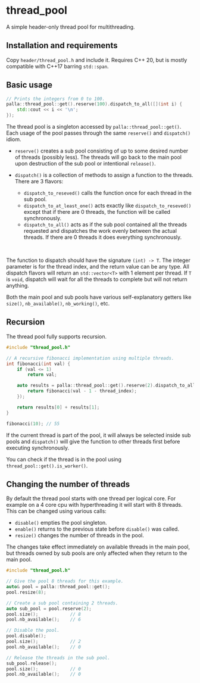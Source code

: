 # thread_pool

A simple header-only thread pool for multithreading.

## Installation and requirements

Copy `header/thread_pool.h` and include it. Requires C++ 20, but is mostly compatible with C++17 barring `std::span`.

## Basic usage

```c++
// Prints the integers from 0 to 100.
palla::thread_pool::get().reserve(100).dispatch_to_all([](int i) {
    std::cout << i << '\n';
});
```

The thread pool is a singleton accessed by `palla::thread_pool::get()`. Each usage of the pool passes through the same `reserve()` and `dispatch()` idiom.

* `reserve()` creates a sub pool consisting of up to some desired number of threads (possibly less). The threads will go back to the main pool upon destruction of the sub pool or intentional `release()`.

* `dispatch()` is a collection of methods to assign a function to the threads. There are 3 flavors:

    * `dispatch_to_reseved()` calls the function once for each thread in the sub pool.
    * `dispatch_to_at_least_one()` acts exactly like `dispatch_to_reseved()` except that if there are 0 threads, the function will be called synchronously.
    * `dispatch_to_all()` acts as if the sub pool contained all the threads requested and dispatches the work evenly between the actual threads. If there are 0 threads it does everything synchronously.

<br>

The function to dispatch should have the signature `(int) -> T`. The integer parameter is for the thread index, and the return value can be any type. All dispatch flavors will return an `std::vector<T>` with 1 element per thread. If `T` is `void`, dispatch will wait for all the threads to complete but will not return anything.

Both the main pool and sub pools have various self-explanatory getters like `size()`, `nb_available()`, `nb_working()`, etc.

## Recursion

The thread pool fully supports recursion.
```c++
#include "thread_pool.h"

// A recursive fibonacci implementation using multiple threads.
int fibonacci(int val) {
    if (val <= 1)
        return val;

    auto results = palla::thread_pool::get().reserve(2).dispatch_to_all([val](int thread_index) {
        return fibonacci(val - 1 - thread_index);
    });

    return results[0] + results[1];
}

fibonacci(10); // 55
```
If the current thread is part of the pool, it will always be selected inside sub pools and `dispatch()` will give the function to other threads first before executing synchronously.

You can check if the thread is in the pool using `thread_pool::get().is_worker()`.


## Changing the number of threads

By default the thread pool starts with one thread per logical core. For example on a 4 core cpu with hyperthreading it will start with 8 threads. This can be changed using various calls:

* `disable()` empties the pool singleton.
* `enable()` returns to the previous state before `disable()` was called.
* `resize()` changes the number of threads in the pool.

The changes take effect immediately on available threads in the main pool, but threads owned by sub pools are only affected when they return to the main pool.

```c++
#include "thread_pool.h"

// Give the pool 8 threads for this example.
auto& pool = palla::thread_pool::get();
pool.resize(8);

// Create a sub pool containing 2 threads.
auto sub_pool = pool.reserve(2);
pool.size();            // 8
pool.nb_available();    // 6

// Disable the pool.
pool.disable();
pool.size();            // 2
pool.nb_available();    // 0

// Release the threads in the sub pool.
sub_pool.release();
pool.size();            // 0
pool.nb_available();    // 0

```